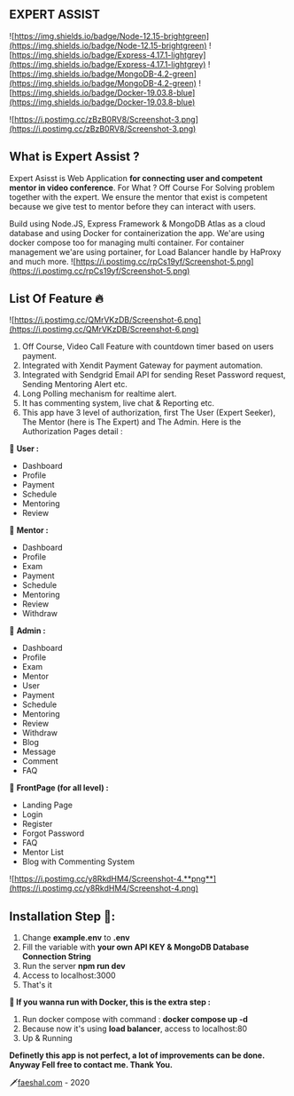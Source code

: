 ## **EXPERT ASSIST**
![https://img.shields.io/badge/Node-12.15-brightgreen](https://img.shields.io/badge/Node-12.15-brightgreen) ![https://img.shields.io/badge/Express-4.17.1-lightgrey](https://img.shields.io/badge/Express-4.17.1-lightgrey) ![https://img.shields.io/badge/MongoDB-4.2-green](https://img.shields.io/badge/MongoDB-4.2-green) ![https://img.shields.io/badge/Docker-19.03.8-blue](https://img.shields.io/badge/Docker-19.03.8-blue)

![https://i.postimg.cc/zBzB0RV8/Screenshot-3.png](https://i.postimg.cc/zBzB0RV8/Screenshot-3.png)

## **What is Expert Assist ?**
Expert Asisst is Web Application **for connecting user and competent mentor in video conference**. For What ?  Off Course For Solving problem together with the expert. We ensure the mentor that exist is competent because we give test to mentor before they can interact with users.

Build using Node.JS, Express Framework & MongoDB Atlas as a cloud database and using Docker for containerization the app. We'are using docker compose too for managing multi container. For container management we'are using portainer, for Load Balancer handle by HaProxy and much more.
![https://i.postimg.cc/rpCs19yf/Screenshot-5.png](https://i.postimg.cc/rpCs19yf/Screenshot-5.png)

## **List Of Feature** 🔥
![https://i.postimg.cc/QMrVKzDB/Screenshot-6.png](https://i.postimg.cc/QMrVKzDB/Screenshot-6.png)

1. Off Course, Video Call Feature with countdown timer based on users payment.
2. Integrated with Xendit Payment Gateway for payment automation.
3. Integrated with Sendgrid Email API for sending Reset Password request, Sending Mentoring Alert etc.
4. Long Polling mechanism for realtime alert.
5. It has commenting system, live chat & Reporting etc.
6. This app have 3 level of authorization, first The User (Expert Seeker), The Mentor (here is The Expert) and The Admin. Here is the Authorization Pages detail :

🐤 **User :**
* Dashboard
* Profile 
* Payment
* Schedule
* Mentoring
* Review

🦁 **Mentor :**
* Dashboard
* Profile
* Exam
* Payment
* Schedule
* Mentoring
* Review
* Withdraw

🐲 **Admin :**
* Dashboard
* Profile
* Exam
* Mentor
* User
* Payment
* Schedule
* Mentoring
* Review
* Withdraw
* Blog
* Message
* Comment
* FAQ

🌈 **FrontPage (for all level) :**
* Landing Page
* Login
* Register
* Forgot Password
* FAQ
* Mentor List 
* Blog with Commenting System

![https://i.postimg.cc/y8RkdHM4/Screenshot-4.**png**](https://i.postimg.cc/y8RkdHM4/Screenshot-4.png)

## **Installation Step 🎊:**
1. Change **example.env** to **.env**
2. Fill the variable with **your own API KEY & MongoDB Database Connection String**
3. Run the server **npm run dev**
4. Access to localhost:3000
5. That's it 

**🐋 If you wanna run with Docker, this is the extra step :**
1. Run docker compose with command : **docker compose up -d** 
2. Because now it's using **load balancer**, access to localhost:80 
4. Up & Running 

**Definetly this app is not perfect, a lot of improvements can be done. Anyway Fell free to contact me. Thank You.**

🗡[faeshal.com](https://faeshal.com) - 2020

